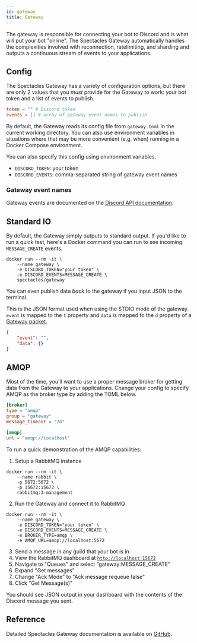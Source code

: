```yaml
---
id: gateway
title: Gateway
---
```


The gateway is responsible for connecting your bot to Discord and is what will put your bot
"online". The Spectacles Gateway automatically handles the complexities involved with reconnection,
ratelimiting, and sharding and outputs a continuous stream of events to your applications.

## Config

The Spectacles Gateway has a variety of configuration options, but there are only 2 values that
you *must* provide for the Gateway to work: your bot token and a list of events to publish.

```toml
token = "" # Discord token
events = [] # array of gateway event names to publish
```

By default, the Gateway reads its config file from `gateway.toml` in the current working directory.
You can also use environment variables in situations where that may be more convenient (e.g. when)
running in a Docker Compose environment.

You can also specify this config using environment variables.

- `DISCORD_TOKEN`: your token
- `DISCORD_EVENTS`: comma-separated string of gateway event names

### Gateway event names

Gateway events are documented on the [Discord API documentation](https://discord.com/developers/docs/topics/gateway#event-names).

## Standard IO

By default, the Gateway simply outputs to standard output. If you'd like to run a quick test,
here's a Docker command you can run to see incoming `MESSAGE_CREATE` events.

```
docker run --rm -it \
	--name gateway \
	-e DISCORD_TOKEN="your token" \
	-e DISCORD_EVENTS=MESSAGE_CREATE \
	spectacles/gateway
```

You can even publish data *back* to the gateway if you input JSON to the terminal.

This is the JSON format used when using the STDIO mode of the gateway. `event`
is mapped to the `t` property and `data` is mapped to the `d` property of a
[Gateway packet](https://discord.com/developers/docs/topics/gateway#payloads-gateway-payload-structure).

```json
{
	"event": "",
	"data": {}
}
```

## AMQP

Most of the time, you'll want to use a proper message broker for getting data from the Gateway to
your applications. Change your config to specify AMQP as the broker type by adding the TOML below.

```toml
[broker]
type = "amqp"
group = "gateway"
message_timeout = "2m"

[amqp]
url = "amqp://localhost"
```

To run a quick demonstration of the AMQP capabilities:

1. Setup a RabbitMQ instance
```
docker run --rm -it \
	--name rabbit \
	-p 5672:5672 \
	-p 15672:15672 \
	rabbitmq:3-management
```
2. Run the Gateway and connect it to RabbitMQ
```
docker run --rm -it \
	--name gateway \
	-e DISCORD_TOKEN="your token" \
	-e DISCORD_EVENTS=MESSAGE_CREATE \
	-e BROKER_TYPE=amqp \
	-e AMQP_URL=amqp://localhost:5672
```
3. Send a message in any guild that your bot is in
4. View the RabbitMQ dashboard at [`http://localhost:15672`](http://localhost:15672)
5. Navigate to "Queues" and select "gateway:MESSAGE_CREATE"
6. Expand "Get messages"
7. Change "Ack Mode" to "Ack message requeue false"
8. Click "Get Message(s)"

You should see JSON output in your dashboard with the contents of the Discord message you sent.

## Reference

Detailed Spectacles Gateway documentation is available on [GitHub](https://github.com/spec-tacles/gateway).
